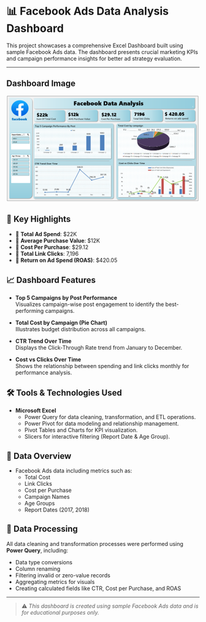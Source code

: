 # 📊 Facebook Ads Data Analysis Dashboard

This project showcases a comprehensive Excel Dashboard built using sample Facebook Ads data. The dashboard presents crucial marketing KPIs and campaign performance insights for better ad strategy evaluation.

---

## Dashboard Image 

![img](https://github.com/Rajkumar-dataanalyst/Media_Analysis-Project/blob/main/FB_EXCEL_SCREENSHOT.png?raw=true)

## 📌 Key Highlights

- 🔷 **Total Ad Spend**: $22K  
- 🔷 **Average Purchase Value**: $12K  
- 🔷 **Cost Per Purchase**: $29.12  
- 🔷 **Total Link Clicks**: 7,196  
- 🔷 **Return on Ad Spend (ROAS)**: $420.05

## 📈 Dashboard Features

- **Top 5 Campaigns by Post Performance**  
  Visualizes campaign-wise post engagement to identify the best-performing campaigns.

- **Total Cost by Campaign (Pie Chart)**  
  Illustrates budget distribution across all campaigns.

- **CTR Trend Over Time**  
  Displays the Click-Through Rate trend from January to December.

- **Cost vs Clicks Over Time**  
  Shows the relationship between spending and link clicks monthly for performance analysis.

## 🛠️ Tools & Technologies Used

- **Microsoft Excel**
  - Power Query for data cleaning, transformation, and ETL operations.
  - Power Pivot for data modeling and relationship management.
  - Pivot Tables and Charts for KPI visualization.
  - Slicers for interactive filtering (Report Date & Age Group).

## 📂 Data Overview

- Facebook Ads data including metrics such as:
  - Total Cost
  - Link Clicks
  - Cost per Purchase
  - Campaign Names
  - Age Groups
  - Report Dates (2017, 2018)

## 🧹 Data Processing

All data cleaning and transformation processes were performed using **Power Query**, including:

- Data type conversions  
- Column renaming  
- Filtering invalid or zero-value records  
- Aggregating metrics for visuals  
- Creating calculated fields like CTR, Cost per Purchase, and ROAS



---

> ⚠️ *This dashboard is created using sample Facebook Ads data and is for educational purposes only.*

